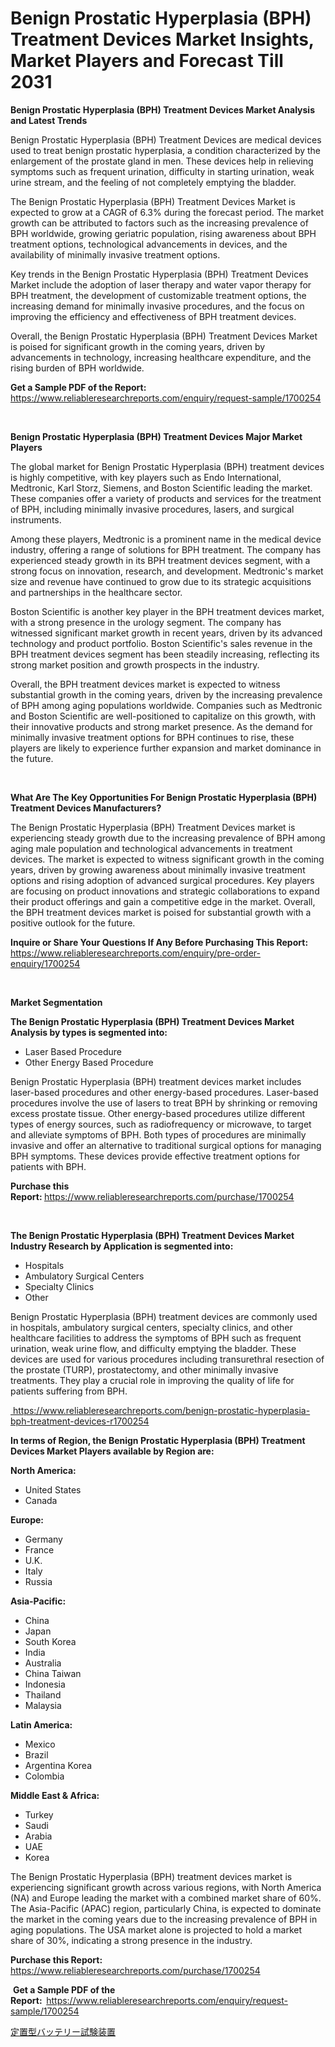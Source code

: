 <p><h1>Benign Prostatic Hyperplasia (BPH) Treatment Devices Market Insights, Market Players and Forecast Till 2031</h1></p><p><strong>Benign Prostatic Hyperplasia (BPH) Treatment Devices Market Analysis and Latest Trends</strong></p>
<p><p>Benign Prostatic Hyperplasia (BPH) Treatment Devices are medical devices used to treat benign prostatic hyperplasia, a condition characterized by the enlargement of the prostate gland in men. These devices help in relieving symptoms such as frequent urination, difficulty in starting urination, weak urine stream, and the feeling of not completely emptying the bladder.</p><p>The Benign Prostatic Hyperplasia (BPH) Treatment Devices Market is expected to grow at a CAGR of 6.3% during the forecast period. The market growth can be attributed to factors such as the increasing prevalence of BPH worldwide, growing geriatric population, rising awareness about BPH treatment options, technological advancements in devices, and the availability of minimally invasive treatment options.</p><p>Key trends in the Benign Prostatic Hyperplasia (BPH) Treatment Devices Market include the adoption of laser therapy and water vapor therapy for BPH treatment, the development of customizable treatment options, the increasing demand for minimally invasive procedures, and the focus on improving the efficiency and effectiveness of BPH treatment devices.</p><p>Overall, the Benign Prostatic Hyperplasia (BPH) Treatment Devices Market is poised for significant growth in the coming years, driven by advancements in technology, increasing healthcare expenditure, and the rising burden of BPH worldwide.</p></p>
<p><strong>Get a Sample PDF of the Report:&nbsp;</strong> <a href="https://www.reliableresearchreports.com/enquiry/request-sample/1700254">https://www.reliableresearchreports.com/enquiry/request-sample/1700254</a></p>
<p>&nbsp;</p>
<p><strong>Benign Prostatic Hyperplasia (BPH) Treatment Devices Major Market Players</strong></p>
<p><p>The global market for Benign Prostatic Hyperplasia (BPH) treatment devices is highly competitive, with key players such as Endo International, Medtronic, Karl Storz, Siemens, and Boston Scientific leading the market. These companies offer a variety of products and services for the treatment of BPH, including minimally invasive procedures, lasers, and surgical instruments.</p><p>Among these players, Medtronic is a prominent name in the medical device industry, offering a range of solutions for BPH treatment. The company has experienced steady growth in its BPH treatment devices segment, with a strong focus on innovation, research, and development. Medtronic's market size and revenue have continued to grow due to its strategic acquisitions and partnerships in the healthcare sector.</p><p>Boston Scientific is another key player in the BPH treatment devices market, with a strong presence in the urology segment. The company has witnessed significant market growth in recent years, driven by its advanced technology and product portfolio. Boston Scientific's sales revenue in the BPH treatment devices segment has been steadily increasing, reflecting its strong market position and growth prospects in the industry.</p><p>Overall, the BPH treatment devices market is expected to witness substantial growth in the coming years, driven by the increasing prevalence of BPH among aging populations worldwide. Companies such as Medtronic and Boston Scientific are well-positioned to capitalize on this growth, with their innovative products and strong market presence. As the demand for minimally invasive treatment options for BPH continues to rise, these players are likely to experience further expansion and market dominance in the future.</p></p>
<p>&nbsp;</p>
<p><strong>What Are The Key Opportunities For Benign Prostatic Hyperplasia (BPH) Treatment Devices Manufacturers?</strong></p>
<p><p>The Benign Prostatic Hyperplasia (BPH) Treatment Devices market is experiencing steady growth due to the increasing prevalence of BPH among aging male population and technological advancements in treatment devices. The market is expected to witness significant growth in the coming years, driven by growing awareness about minimally invasive treatment options and rising adoption of advanced surgical procedures. Key players are focusing on product innovations and strategic collaborations to expand their product offerings and gain a competitive edge in the market. Overall, the BPH treatment devices market is poised for substantial growth with a positive outlook for the future.</p></p>
<p><strong>Inquire or Share Your Questions If Any Before Purchasing This Report:</strong> <a href="https://www.reliableresearchreports.com/enquiry/pre-order-enquiry/1700254">https://www.reliableresearchreports.com/enquiry/pre-order-enquiry/1700254</a></p>
<p>&nbsp;</p>
<p><strong>Market Segmentation</strong></p>
<p><strong>The Benign Prostatic Hyperplasia (BPH) Treatment Devices Market Analysis by types is segmented into:</strong></p>
<p><ul><li>Laser Based Procedure</li><li>Other Energy Based Procedure</li></ul></p>
<p><p>Benign Prostatic Hyperplasia (BPH) treatment devices market includes laser-based procedures and other energy-based procedures. Laser-based procedures involve the use of lasers to treat BPH by shrinking or removing excess prostate tissue. Other energy-based procedures utilize different types of energy sources, such as radiofrequency or microwave, to target and alleviate symptoms of BPH. Both types of procedures are minimally invasive and offer an alternative to traditional surgical options for managing BPH symptoms. These devices provide effective treatment options for patients with BPH.</p></p>
<p><strong>Purchase this Report:&nbsp;</strong><a href="https://www.reliableresearchreports.com/purchase/1700254">https://www.reliableresearchreports.com/purchase/1700254</a></p>
<p>&nbsp;</p>
<p><strong>The Benign Prostatic Hyperplasia (BPH) Treatment Devices Market Industry Research by Application is segmented into:</strong></p>
<p><ul><li>Hospitals</li><li>Ambulatory Surgical Centers</li><li>Specialty Clinics</li><li>Other</li></ul></p>
<p><p>Benign Prostatic Hyperplasia (BPH) treatment devices are commonly used in hospitals, ambulatory surgical centers, specialty clinics, and other healthcare facilities to address the symptoms of BPH such as frequent urination, weak urine flow, and difficulty emptying the bladder. These devices are used for various procedures including transurethral resection of the prostate (TURP), prostatectomy, and other minimally invasive treatments. They play a crucial role in improving the quality of life for patients suffering from BPH.</p></p>
<p><a href="https://www.reliableresearchreports.com/benign-prostatic-hyperplasia-bph-treatment-devices-r1700254">&nbsp;https://www.reliableresearchreports.com/benign-prostatic-hyperplasia-bph-treatment-devices-r1700254</a></p>
<p><strong>In terms of Region, the Benign Prostatic Hyperplasia (BPH) Treatment Devices Market Players available by Region are:</strong></p>
<p>
    <p> <strong> North America: </strong>
        <ul>
            <li>United States</li>
            <li>Canada</li>
        </ul>
        </p> 
    <p> <strong> Europe: </strong>
        <ul>
            <li>Germany</li>
            <li>France</li>
            <li>U.K.</li>
            <li>Italy</li>
            <li>Russia</li>
        </ul>
        </p> 
    <p> <strong> Asia-Pacific: </strong>
        <ul>
            <li>China</li>
            <li>Japan</li>
            <li>South Korea</li>
            <li>India</li>
            <li>Australia</li>
            <li>China Taiwan</li>
            <li>Indonesia</li>
            <li>Thailand</li>
            <li>Malaysia</li>
        </ul>
        </p> 
    <p> <strong> Latin America: </strong>
        <ul>
            <li>Mexico</li>
            <li>Brazil</li>
            <li>Argentina Korea</li>
            <li>Colombia</li>
        </ul>
        </p> 
    <p> <strong> Middle East & Africa: </strong>
        <ul>
            <li>Turkey</li>
            <li>Saudi</li>
            <li>Arabia</li>
            <li>UAE</li>
            <li>Korea</li>
        </ul>
    </p>
    </p>
<p><p>The Benign Prostatic Hyperplasia (BPH) treatment devices market is experiencing significant growth across various regions, with North America (NA) and Europe leading the market with a combined market share of 60%. The Asia-Pacific (APAC) region, particularly China, is expected to dominate the market in the coming years due to the increasing prevalence of BPH in aging populations. The USA market alone is projected to hold a market share of 30%, indicating a strong presence in the industry.</p></p>
<p><strong>Purchase this Report: </strong><a href="https://www.reliableresearchreports.com/purchase/1700254">https://www.reliableresearchreports.com/purchase/1700254</a></p>
<p>&nbsp;<strong>Get a Sample PDF of the Report:&nbsp;&nbsp;</strong><a href="https://www.reliableresearchreports.com/enquiry/request-sample/1700254">https://www.reliableresearchreports.com/enquiry/request-sample/1700254</a></p>
<p><strong></strong></p>
<p><p><a href="https://github.com/decker5351/Market-Research-Report-List-1/blob/main/5399658123900.md">定置型バッテリー試験装置</a></p></p>